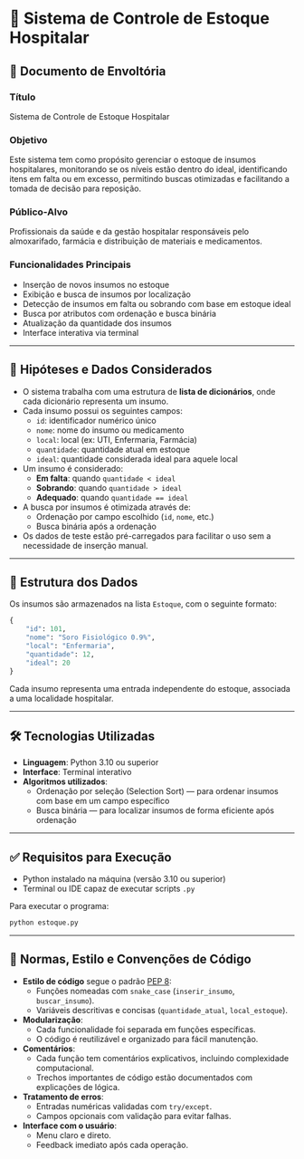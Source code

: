 # 🏥 Sistema de Controle de Estoque Hospitalar

## 📄 Documento de Envoltória

### Título
Sistema de Controle de Estoque Hospitalar

### Objetivo
Este sistema tem como propósito gerenciar o estoque de insumos hospitalares, monitorando se os níveis estão dentro do ideal, identificando itens em falta ou em excesso, permitindo buscas otimizadas e facilitando a tomada de decisão para reposição.

### Público-Alvo
Profissionais da saúde e da gestão hospitalar responsáveis pelo almoxarifado, farmácia e distribuição de materiais e medicamentos.

### Funcionalidades Principais
- Inserção de novos insumos no estoque
- Exibição e busca de insumos por localização
- Detecção de insumos em falta ou sobrando com base em estoque ideal
- Busca por atributos com ordenação e busca binária
- Atualização da quantidade dos insumos
- Interface interativa via terminal

---

## 📌 Hipóteses e Dados Considerados

- O sistema trabalha com uma estrutura de **lista de dicionários**, onde cada dicionário representa um insumo.
- Cada insumo possui os seguintes campos:
  - `id`: identificador numérico único
  - `nome`: nome do insumo ou medicamento
  - `local`: local (ex: UTI, Enfermaria, Farmácia)
  - `quantidade`: quantidade atual em estoque
  - `ideal`: quantidade considerada ideal para aquele local
- Um insumo é considerado:
  - **Em falta**: quando `quantidade < ideal`
  - **Sobrando**: quando `quantidade > ideal`
  - **Adequado**: quando `quantidade == ideal`
- A busca por insumos é otimizada através de:
  - Ordenação por campo escolhido (`id`, `nome`, etc.)
  - Busca binária após a ordenação
- Os dados de teste estão pré-carregados para facilitar o uso sem a necessidade de inserção manual.

---

## 🧪 Estrutura dos Dados

Os insumos são armazenados na lista `Estoque`, com o seguinte formato:

```python
{
    "id": 101,
    "nome": "Soro Fisiológico 0.9%",
    "local": "Enfermaria",
    "quantidade": 12,
    "ideal": 20
}
```

Cada insumo representa uma entrada independente do estoque, associada a uma localidade hospitalar.

---

## 🛠 Tecnologias Utilizadas

- **Linguagem**: Python 3.10 ou superior
- **Interface**: Terminal interativo
- **Algoritmos utilizados**:
  - Ordenação por seleção (Selection Sort) — para ordenar insumos com base em um campo específico
  - Busca binária — para localizar insumos de forma eficiente após ordenação

---

## ✅ Requisitos para Execução

- Python instalado na máquina (versão 3.10 ou superior)
- Terminal ou IDE capaz de executar scripts `.py`

Para executar o programa:
```bash
python estoque.py
```

---

## 🧾 Normas, Estilo e Convenções de Código

- **Estilo de código** segue o padrão [PEP 8](https://peps.python.org/pep-0008/):
  - Funções nomeadas com `snake_case` (`inserir_insumo`, `buscar_insumo`).
  - Variáveis descritivas e concisas (`quantidade_atual`, `local_estoque`).
- **Modularização**:
  - Cada funcionalidade foi separada em funções específicas.
  - O código é reutilizável e organizado para fácil manutenção.
- **Comentários**:
  - Cada função tem comentários explicativos, incluindo complexidade computacional.
  - Trechos importantes de código estão documentados com explicações de lógica.
- **Tratamento de erros**:
  - Entradas numéricas validadas com `try/except`.
  - Campos opcionais com validação para evitar falhas.
- **Interface com o usuário**:
  - Menu claro e direto.
  - Feedback imediato após cada operação.
